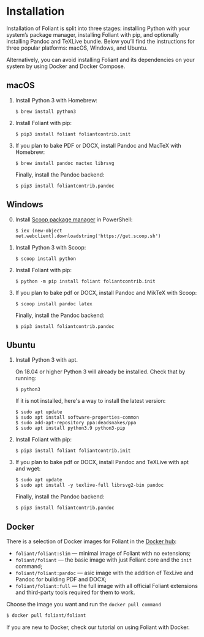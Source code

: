 # Installation

Installation of Foliant is split into three stages: installing Python with your system’s package manager, installing Foliant with pip, and optionally installing Pandoc and TeXLive bundle. Below you’ll find the instructions for three popular platforms: macOS, Windows, and Ubuntu.

Alternatively, you can avoid installing Foliant and its dependencies on your system by using <link title="Docker">Docker and Docker Compose</link>.


## macOS

1.  Install Python 3 with Homebrew:

        $ brew install python3

2.  Install Foliant with pip:

        $ pip3 install foliant foliantcontrib.init

3.  If you plan to bake PDF or DOCX, install Pandoc and MacTeX with Homebrew:

        $ brew install pandoc mactex librsvg

    Finally, install the Pandoc backend:

        $ pip3 install foliantcontrib.pandoc

## Windows

0.  Install [Scoop package manager](https://scoop.sh/) in PowerShell:

        $ iex (new-object net.webclient).downloadstring('https://get.scoop.sh')

1.  Install Python 3 with Scoop:

        $ scoop install python

2.  Install Foliant with pip:

        $ python -m pip install foliant foliantcontrib.init

3.  If you plan to bake pdf or DOCX, install Pandoc and MikTeX with Scoop:

        $ scoop install pandoc latex

    Finally, install the Pandoc backend:

        $ pip3 install foliantcontrib.pandoc

## Ubuntu

1.  Install Python 3 with apt.

    On 18.04 or higher Python 3 will already be installed. Check that by running:

        $ python3

    If it is not installed, here's a way to install the latest version:

        $ sudo apt update
        $ sudo apt install software-properties-common
        $ sudo add-apt-repository ppa:deadsnakes/ppa
        $ sudo apt install python3.9 python3-pip

2.  Install Foliant with pip:

        $ pip3 install foliant foliantcontrib.init

3.  If you plan to bake pdf or DOCX, install Pandoc and TeXLive with apt and wget:

        $ sudo apt update
        $ sudo apt install -y texlive-full librsvg2-bin pandoc

    Finally, install the Pandoc backend:

        $ pip3 install foliantcontrib.pandoc


## Docker

There is a selection of Docker images for Foliant in the [Docker hub](https://hub.docker.com/r/foliant/foliant):

* `foliant/foliant:slim` — minimal image of Foliant with no extensions;
* `foliant/foliant` — the basic image with just Foliant core and the `init` command;
* `foliant/foliant:pandoc` — asic image with the addition of TexLive and Pandoc for building PDF and DOCX;
* `foliant/foliant:full` — the full image with all official Foliant extensions and third-party tools required for them to work.

Choose the image you want and run the `docker pull command`

```bash
$ docker pull foliant/foliant
```

If you are new to Docker, check our tutorial on <link src="tutorials/docker.md">using Foliant with Docker</link>.
